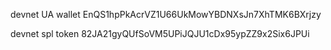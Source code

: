 devnet UA wallet
EnQS1hpPkAcrVZ1U66UkMowYBDNXsJn7XhTMK6BXrjzy

devnet spl token
82JA21gyQUfSoVM5UPiJQJU1cDx95ypZZ9x2Six6JPUi

